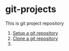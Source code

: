 # git-projects
This is git project repository

1. [Setup a git repository](/projects/01-set-up-git/project.md)
2. [Clone a git repository](/projects/02-clone-git-repo/project.md)
3. 